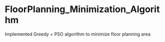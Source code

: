 # FloorPlanning_Minimization_Algorithm
Implemented Greedy + PSO algorithm to minimize floor planning area
